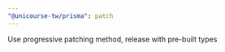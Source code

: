 ```yaml
---
"@unicourse-tw/prisma": patch
---
```


Use progressive patching method, release with pre-built types
